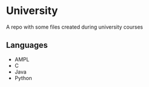 # University
A repo with some files created during university courses

## Languages
* AMPL
* C
* Java
* Python
